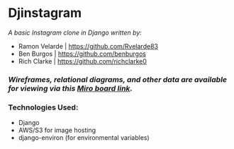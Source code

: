 # Djinstagram

*A basic Instagram clone in Django written by:*

- Ramon Velarde | https://github.com/Rvelarde83
- Ben Burgos | https://github.com/benburgos
- Rich Clarke | https://github.com/richclarke0

### *Wireframes, relational diagrams, and other data are available for viewing via this [Miro board link](https://miro.com/app/board/uXjVOkp0SE4=/?share_link_id=42094080267).*

### Technologies Used:
- Django
- AWS/S3 for image hosting
- django-environ (for environmental variables)
